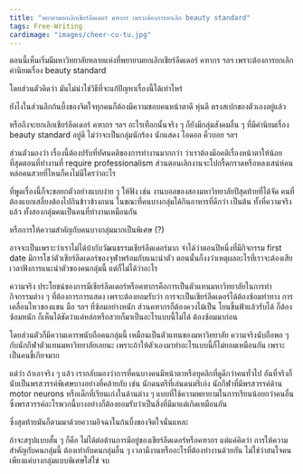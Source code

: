 ```yaml
---
title: "พยายามยกเลิกเชียร์ลีดเดอร์ คฑากร เพราะต้องการยกเลิก beauty standard"
tags: Free-Writing
cardimage: "images/cheer-cu-tu.jpg"
---
```


ตอนนี้เห็นเริ่มมีมหาวิทยาลัยหลายแห่งที่พยายามยกเลิกเชียร์ลีดเดอร์ คฑากร ฯลฯ เพราะต้องการยกเลิกค่านิยมเรื่อง beauty standard

โดยส่วนตัวคิดว่า มันไม่น่าใช่วิธีที่จะแก้ปัญหาเรื่องนี้ได้เท่าไหร่

ยังไงในส่วนลึกก้นบึ้งของจิตใจทุกคนก็ต้องมีความชอบคนหน้าตาดี หุ่นดี ตรงสเปกของตัวเองอยู่แล้ว

หรือถึงจะยกเลิกเชียร์ลีดเดอร์ คฑากร ฯลฯ อะไรเทือกนั้นจริง ๆ ก็ยังมีกลุ่มสังคมอื่น ๆ ที่มีค่านิยมเรื่อง beauty standard อยู่ดี ไม่ว่าจะเป็นกลุ่มนักร้อง นักแสดง ไอดอล คิ้วบอย ฯลฯ

ส่วนตัวมองว่า เรื่องนี้ต้องปรับที่ทัศนคติของการทำงานมากกว่า ว่าเราต้องมีอคติเรื่องหน้าตาให้น้อยที่สุดตอนที่ทำงานที่ require professionalism ส่วนตอนเลิกงานจะไปกรี้ดกราดหรือหลงเสน่ห์คนหล่อคนสวยที่ไหนก็คงไม่มีใครว่าอะไร

ที่พูดเรื่องนี้ก็จะขอยกตัวอย่างแบบง่าย ๆ ให้ฟัง เช่น งานบอลของสองมหาวิทยาลัยปีสุดท้ายที่ได้จัด คนที่ต้องแบกเสลี่ยงต้องไปกินข้าวข้างถนน ในขณะที่คนบางกลุ่มได้กินอาหารที่ดีกว่า เป็นต้น ทั้งที่ความจริงแล้ว ทั้งสองกลุ่มคนเป็นคนที่ทำงานเหมือนกัน

หรือการให้ความสำคัญกับคนบางกลุ่มมากเป็นพิเศษ (?)

อาจจะเป็นเพราะว่าเราไม่ได้บ้ากับวัฒนธรรมเชียร์ลีดเดอร์มาก จำได้ว่าตอนปีหนึ่งที่มีกิจกรรม first date มีการโชว์ตัวเชียร์ลีดเดอร์ของจุฬาพร้อมกับแนะนำตัว ตอนนั้นก็งงว่าเหตุผลอะไรที่เราจะต้องเสียเวลาฟังการแนะนำตัวของคนกลุ่มนี้ แต่ก็ไม่ได้ว่าอะไร

ความจริง ประโยชน์ของการมีเชียร์ลีดเดอร์หรือคฑากรคือการเป็นตัวแทนมหาวิทยาลัยในการทำกิจกรรมต่าง ๆ ที่ต้องการการแสดง เพราะต้องยอมรับว่า การจะเป็นเชียร์ลีดเดอร์ได้ต้องซ้อมท่าทาง การเคลื่อนไหวของแขน มือ ฯลฯ ที่ซ้อมอย่างหนัก ส่วนคฑากรก็ต้องควงไม้เป็น โยนขึ้นฟ้าแล้วรับได้ ก็ต้องซ้อมหนัก ก็เห็นได้ชัดว่าแค่หล่อหรือสวยก็มาเป็นอะไรแบบนี้ไม่ได้ ต้องซ้อมมาก่อน

โดยส่วนตัวก็มีความเคารพนับถือคนกลุ่มนี้ เหมือนเป็นตัวแทนของมหาวิทยาลัย ความจริงนับถือพอ ๆ กับนักกีฬาตัวแทนมหาวิทยาลัยเลยนะ เพราะถ้าให้ตัวเองมาทำอะไรแบบนี้ก็ไม่ยอมเหมือนกัน เพราะเป็นคนขี้เกียจมาก

แต่ว่า ถ้าเอาจริง ๆ แล้ว เรากลับมองว่าการที่คนบางคนมีหน้าตาหรือบุคลิกที่ดูดีกว่าคนทั่วไป อันที่จริงก็นับเป็นพรสวรรค์พิเศษบางอย่างที่คล้ายกับ เช่น นักดนตรีที่เล่นดนตรีเก่ง นักกีฬาที่มีพรสวรรค์ด้าน motor neurons หรือเด็กที่เรียนเก่งในด้านต่าง ๆ แบบที่ใช้ความพยายามในการเรียนน้อยกว่าคนอื่น ซึ่งพรสวรรค์อะไรพวกนี้บางอย่างก็ต้องยอมรับว่าเป็นสิ่งที่มีมาแต่เกิดเหมือนกัน

ซึ่งสุดท้ายมันก็ตามมาด้วยความอิจฉาในก้นบึ้งของจิตใจนั่นแหละ

ถ้าจะสรุปแบบสั้น ๆ ก็คือ ไม่ได้ต่อต้านการมีอยู่ของเชียร์ลีดเดอร์หรือคฑากร แต่แค่คิดว่า การให้ความสำคัญกับคนกลุ่มนี้ ต้องเท่ากับคนกลุ่มอื่น ๆ เวลามีงานหรืออะไรที่ต้องทำงานด้วยกัน ไม่ใช่ว่าสนใจคนเพียงแค่บางกลุ่มแบบพิเศษใส่ไข่ จบ